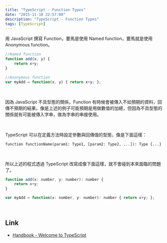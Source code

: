 ```yaml
---
title: "TypeScript - Function Types"
date: "2015-11-18 22:57:00"
description: "TypeScript - Function Types"
tags: [TypeScript]
---
```



用 JavaScript 撰寫 Function，要馬是使用 Named function，要馬就是使用 Anonymous function。  

<!-- More -->

```js
//Named function
function add(x, y) {
    return x+y;
}

//Anonymous function
var myAdd = function(x, y) { return x+y; };
```

<br/>


因為 JavaScript 不具型態的關係，Function 有時候會被傳入不如預期的資料，回傳不預期的結果。像是上述的例子可能預期是用做數值的加總，但因為不具型態的關係就有可能被傳入字串，做為字串的串接使用。  

<br/> 


TypeScript 可以在定義方法時設定參數與回傳值的型態，像是下面這樣：  

    function functionName(param1: Type1, [param2: Type2, ...]): Type {...}

<br/>


所以上述的程式透過 TypeScript 改寫成像下面這樣，就不會碰到本來面臨的問題了。

```js
function add(x: number, y: number): number {
    return x+y;
}

var myAdd = function(x: number, y: number): number { return x+y; };
```

<br/>


Link
----
* [Handbook - Welcome to TypeScript](http://www.typescriptlang.org/Handbook#functions-function-types)
